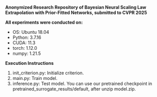 **Anonymized Research Repository of Bayesian Neural Scaling Law Extrapolation with Prior-Fitted Networks, submitted to CVPR 2025**

**All experiments were conducted on:**
- OS: Ubuntu 18.04
- Python: 3.7.16
- CUDA: 11.3
- torch: 1.12.0
- numpy: 1.21.5

**Execution Instructions**
1. init_criterion.py: Initialize criterion.
2. main.py: Train model.
3. inference.py: Test model. You can use our pretrained checkpoint in pretrained_surrogate_results/default, after unzip model.zip.

